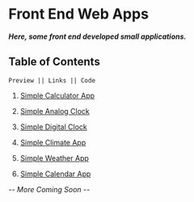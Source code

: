 # **Front End Web Apps**

**_Here, some front end developed small applications._**

## **Table of Contents**

```
Preview || Links || Code
```

1. [Simple Calculator App](https://imniladri.github.io/FrontEndApps/Simple-Calculator-App/)

2. [Simple Analog Clock](https://imniladri.github.io/FrontEndApps/Simple-Analog-Clock/)

3. [Simple Digital Clock](https://imniladri.github.io/FrontEndApps/Simple-Digital-Clock/)

4. [Simple Climate App](https://imniladri.github.io/FrontEndApps/Simple-Climate-App/)

5. [Simple Weather App](https://imniladri.github.io/FrontEndApps/Simple-Weather-App/)

6. [Simple Calendar App](https://imniladri.github.io/FrontEndApps/Simple-Calendar-App/)

_-- More Coming Soon --_
